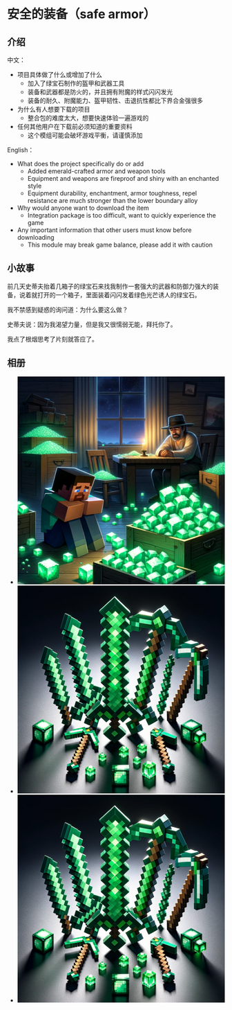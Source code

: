 # 安全的装备（safe armor）



## 介绍

中文：

- 项目具体做了什么或增加了什么
  - 加入了绿宝石制作的盔甲和武器工具
  - 装备和武器都是防火的，并且拥有附魔的样式闪闪发光
  - 装备的耐久、附魔能力、盔甲韧性、击退抗性都比下界合金强很多
- 为什么有人想要下载的项目
  - 整合包的难度太大，想要快速体验一遍游戏的
- 任何其他用户在下载前必须知道的重要资料
  - 这个模组可能会破坏游戏平衡，请谨慎添加

English：

- What does the project specifically do or add
  - Added emerald-crafted armor and weapon tools
  - Equipment and weapons are fireproof and shiny with an enchanted style
  - Equipment durability, enchantment, armor toughness, repel resistance are much stronger than the lower boundary alloy
- Why would anyone want to download the item
  - Integration package is too difficult, want to quickly experience the game
- Any important information that other users must know before downloading
  - This module may break game balance, please add it with caution



## 小故事

前几天史蒂夫抬着几箱子的绿宝石来找我制作一套强大的武器和防御力强大的装备，说着就打开的一个箱子，里面装着闪闪发着绿色光芒诱人的绿宝石。

我不禁感到疑惑的询问道：为什么要这么做？

史蒂夫说：因为我渴望力量，但是我又很懦弱无能，拜托你了。

我点了根烟思考了片刻就答应了。




## 相册

- ![留念照：史蒂夫的辛酸故事](https://github.com/WisdomEquan/mods/blob/master/Minecraft/safe_armmor/img/bg.png)
- ![强大的武器：用这个世界上最昂贵的矿石制作，猜猜哪个武器伤害最高？哼！就让他自己去探索吧！](https://github.com/WisdomEquan/mods/blob/master/Minecraft/safe_armmor/img/weapon.png)
- ![安全的盔甲：用绿宝石提炼出的绿银合金打造的高级防御](https://github.com/WisdomEquan/mods/blob/master/Minecraft/safe_armmor/img/weapon.png)





